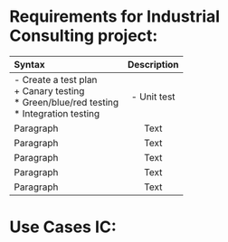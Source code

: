 # Requirements for Industrial Consulting project:


| Syntax      | Description |
| :---        |    :----:   |
| -	Create a test plan <br> + Canary testing <br> * Green/blue/red testing <br> * Integration testing       | -	Unit test |
| Paragraph   | Text                      |
| Paragraph   | Text                      |
| Paragraph   | Text                      |
| Paragraph   | Text                      |
| Paragraph   | Text                      |






# Use Cases IC:
